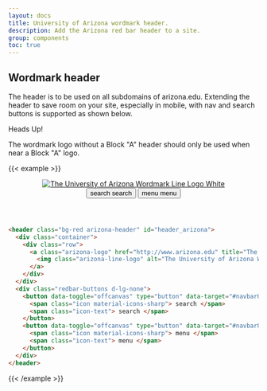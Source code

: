 ```yaml
---
layout: docs
title: University of Arizona wordmark header.
description: Add the Arizona red bar header to a site.
group: components
toc: true
---
```


## Wordmark header
The header is to be used on all subdomains of arizona.edu. Extending the header
to save room on your site, especially in mobile, with nav and search buttons is
supported as shown below.

<div class="alert alert-warning" role="alert">
  <p class="h4 alert-heading">Heads Up!</p>
  The wordmark logo without a Block "A" header should only be used when near a Block "A" logo.
</div>

{{< example >}}
<header class="bg-red arizona-header" id="header_arizona">
  <div class="container">
    <div class="row">
      <a class="arizona-logo" href="http://www.arizona.edu" title="The University of Arizona homepage">
        <img class="arizona-line-logo" alt="The University of Arizona Wordmark Line Logo White" src="https://cdn.digital.arizona.edu/logos/v1.0.0/ua_wordmark_line_logo_white_rgb.min.svg"/>
      </a>
    </div>
  </div>
  <div class="redbar-buttons d-lg-none">
    <button data-toggle="offcanvas" type="button" data-target="#navbarOffcanvasDemo" aria-controls="navbarOffcanvasDemo" class="btn btn-redbar">
      <span class="icon material-icons-sharp"> search </span>
      <span class="icon-text"> search </span>
    </button>
    <button data-toggle="offcanvas" type="button" data-target="#navbarOffcanvasDemo" aria-controls="navbarOffcanvasDemo" class="btn btn-redbar">
      <span class="icon material-icons-sharp"> menu </span>
      <span class="icon-text"> menu </span>
    </button>
  </div>
</header>

```html
<header class="bg-red arizona-header" id="header_arizona">
  <div class="container">
    <div class="row">
      <a class="arizona-logo" href="http://www.arizona.edu" title="The University of Arizona homepage">
        <img class="arizona-line-logo" alt="The University of Arizona Wordmark Line Logo White" src="https://cdn.digital.arizona.edu/logos/v1.0.0/ua_wordmark_line_logo_white_rgb.min.svg"/>
      </a>
    </div>
  </div>
  <div class="redbar-buttons d-lg-none">
    <button data-toggle="offcanvas" type="button" data-target="#navbarOffcanvasDemo" aria-controls="navbarOffcanvasDemo" class="btn btn-redbar">
      <span class="icon material-icons-sharp"> search </span>
      <span class="icon-text"> search </span>
    </button>
    <button data-toggle="offcanvas" type="button" data-target="#navbarOffcanvasDemo" aria-controls="navbarOffcanvasDemo" class="btn btn-redbar">
      <span class="icon material-icons-sharp"> menu </span>
      <span class="icon-text"> menu </span>
    </button>
  </div>
</header>
```
<div id="navbarOffcanvasDemo"></div>
{{< /example >}}
